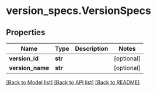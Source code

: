 # version_specs.VersionSpecs

## Properties
Name | Type | Description | Notes
------------ | ------------- | ------------- | -------------
**version_id** | **str** |  | [optional] 
**version_name** | **str** |  | [optional] 

[[Back to Model list]](../README.md#documentation-for-models) [[Back to API list]](../README.md#documentation-for-api-endpoints) [[Back to README]](../README.md)


